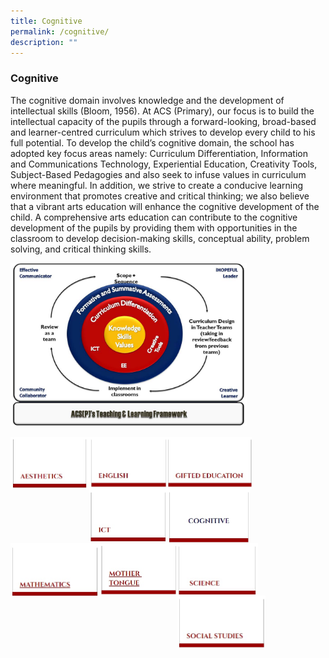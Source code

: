 ```yaml
---
title: Cognitive
permalink: /cognitive/
description: ""
---
```

### **Cognitive**
The cognitive domain involves knowledge and the development of intellectual skills (Bloom, 1956). At ACS (Primary), our focus is to build the intellectual capacity of the pupils through a forward-looking, broad-based and learner-centred curriculum which strives to develop every child to his full potential. To develop the child’s cognitive domain, the school has adopted key focus areas namely: Curriculum Differentiation, Information and Communications Technology, Experiential Education, Creativity Tools, Subject-Based Pedagogies and also seek to infuse values in curriculum where meaningful. In addition, we strive to create a conducive learning environment that promotes creative and critical thinking; we also believe that a vibrant arts education will enhance the cognitive development of the child. A comprehensive arts education can contribute to the cognitive development of the pupils by providing them with opportunities in the classroom to develop decision-making skills, conceptual ability, problem solving, and critical thinking skills.

<img style="width:75%" src="/images/cognitive%20framework.jpg">

<p><a href="https://staging.d2dvjpmqjtgsfn.amplifyapp.com/cognitive/aesthetics/">
<img style="width:25%" src="/images/aesthetics.jpg" align=left>
</a></p>

<p><a href="https://staging.d2dvjpmqjtgsfn.amplifyapp.com/cognitive/english-language/">
<img style="width:25%" src="/images/english.jpg" align=left>
</a></p>

<p><a href="https://staging.d2dvjpmqjtgsfn.amplifyapp.com/cognitive/gifted-education/">
<img style="width:26.5%" src="/images/gifted%20edu.jpg" align=left>
</a></p>

<br><br><br><br>

<p><a href="https://staging.d2dvjpmqjtgsfn.amplifyapp.com/cognitive/infocomm-technology/">
<img style="width:25%" src="/images/ict.jpg" align=left>
</a></p>

<img style="width:26%" src="/images/cognitive.jpg" align=left>

<p><a href="https://staging.d2dvjpmqjtgsfn.amplifyapp.com/cognitive/mathematics/">
<img style="width:28%" src="/images/math.jpg" align=left>
</a></p>

<br><br><br>

<p><a href="https://staging.d2dvjpmqjtgsfn.amplifyapp.com/cognitive/mother-tongue/chinese/">
<img style="width:25%" src="/images/mtl.jpg" align=left>
</a></p>

<p><a href="https://staging.d2dvjpmqjtgsfn.amplifyapp.com/cognitive/science/">
<img style="width:25.5%" src="/images/sci.jpg" align=left>
</a></p>

<p><a href="https://staging.d2dvjpmqjtgsfn.amplifyapp.com/cognitive/social-studies/">
<img style="width:28%" src="/images/social%20studies.jpg" align=left>
</a></p>